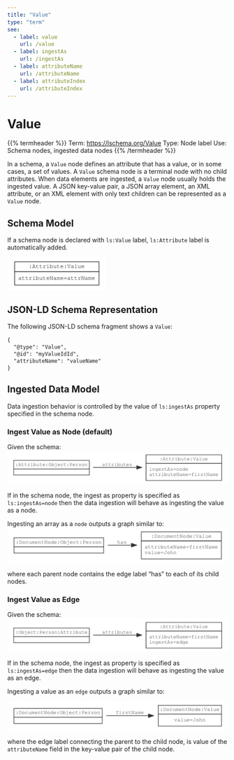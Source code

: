 ```yaml
---
title: "Value"
type: "term"
see:
  - label: value
    url: /value
  - label: ingestAs
    url: /ingestAs
  - label: attributeName
    url: /attributeName
  - label: attributeIndex
    url: /attributeIndex
---
```


# Value

{{% termheader %}}
Term: https://lschema.org/Value
Type: Node label
Use: Schema nodes, ingested data nodes
{{% /termheader %}}

In a schema, a `Value` node defines an attribute that has a value, or
in some cases, a set of values. A `Value` schema node is a terminal
node with no child attributes. When data elements are ingested, a
`Value` node usually holds the ingested value. A JSON key-value pair,
a JSON array element, an XML attribute, or an XML element with only
text children can be represented as a `Value` node.

## Schema Model

If a schema node is declared with `ls:Value` label, `ls:Attribute` label is
automatically added.

![Value node model](value_node_model.png)

## JSON-LD Schema Representation

The following JSON-LD schema fragment shows a `Value`:

```
{
  "@type": "Value",
  "@id": "myValueIdId",
  "attributeName": "valueName"
}
```

## Ingested Data Model

Data ingestion behavior is controlled by the value of `ls:ingestAs`
property specified in the schema node.

### Ingest Value as Node (default)

Given the schema: ![Value as node schema ](value_as_node_schema.png)

If in the schema node, the ingest as property  is specified as `ls:ingestAs=node` then the data ingestion will 
behave as ingesting the value as a node. 

Ingesting an array as a `node` outputs a graph similar to:  
![Value as node](value_as_node.png)

where each parent node contains the edge label “has” to each of its child nodes.


### Ingest Value as Edge
Given the schema: ![Value as edge schema](value_as_edge_schema.png)

If in the schema node, the ingest as property 
is specified as `ls:ingestAs=edge` then the data ingestion will behave as ingesting the value as an edge. 

Ingesting a value as an `edge` outputs a graph similar to: 

![Value as edge](value_as_edge.png) 

where the edge label connecting the parent to the child node, is value of the `attributeName` 
field in the key-value pair of the child node.

